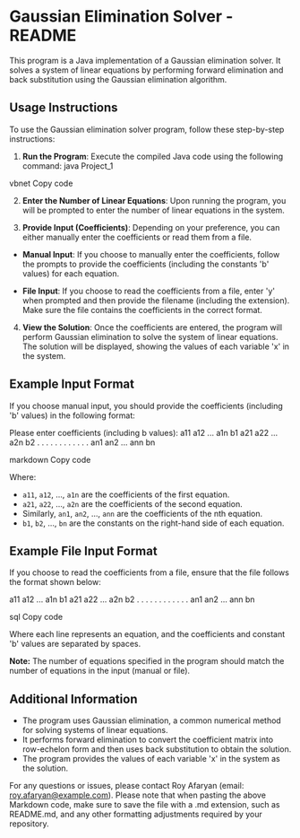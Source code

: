 # Gaussian Elimination Solver - README

This program is a Java implementation of a Gaussian elimination solver. It solves a system of linear equations by performing forward elimination and back substitution using the Gaussian elimination algorithm.

## Usage Instructions

To use the Gaussian elimination solver program, follow these step-by-step instructions:

1. **Run the Program**: Execute the compiled Java code using the following command:
java Project_1

vbnet
Copy code

2. **Enter the Number of Linear Equations**: Upon running the program, you will be prompted to enter the number of linear equations in the system.

3. **Provide Input (Coefficients)**: Depending on your preference, you can either manually enter the coefficients or read them from a file.

- **Manual Input**: If you choose to manually enter the coefficients, follow the prompts to provide the coefficients (including the constants 'b' values) for each equation.

- **File Input**: If you choose to read the coefficients from a file, enter 'y' when prompted and then provide the filename (including the extension). Make sure the file contains the coefficients in the correct format.

4. **View the Solution**: Once the coefficients are entered, the program will perform Gaussian elimination to solve the system of linear equations. The solution will be displayed, showing the values of each variable 'x' in the system.

## Example Input Format

If you choose manual input, you should provide the coefficients (including 'b' values) in the following format:

Please enter coefficients (including b values):
a11 a12 ... a1n b1
a21 a22 ... a2n b2
. . . .
. . . .
. . . .
an1 an2 ... ann bn

markdown
Copy code

Where:
- `a11`, `a12`, ..., `a1n` are the coefficients of the first equation.
- `a21`, `a22`, ..., `a2n` are the coefficients of the second equation.
- Similarly, `an1`, `an2`, ..., `ann` are the coefficients of the nth equation.
- `b1`, `b2`, ..., `bn` are the constants on the right-hand side of each equation.

## Example File Input Format

If you choose to read the coefficients from a file, ensure that the file follows the format shown below:

a11 a12 ... a1n b1
a21 a22 ... a2n b2
. . . .
. . . .
. . . .
an1 an2 ... ann bn

sql
Copy code

Where each line represents an equation, and the coefficients and constant 'b' values are separated by spaces.

**Note:** The number of equations specified in the program should match the number of equations in the input (manual or file).

## Additional Information

- The program uses Gaussian elimination, a common numerical method for solving systems of linear equations.
- It performs forward elimination to convert the coefficient matrix into row-echelon form and then uses back substitution to obtain the solution.
- The program provides the values of each variable 'x' in the system as the solution.

For any questions or issues, please contact Roy Afaryan (email: roy.afaryan@example.com).
Please note that when pasting the above Markdown code, make sure to save the file with a .md extension, such as README.md, and any other formatting adjustments required by your repository.
